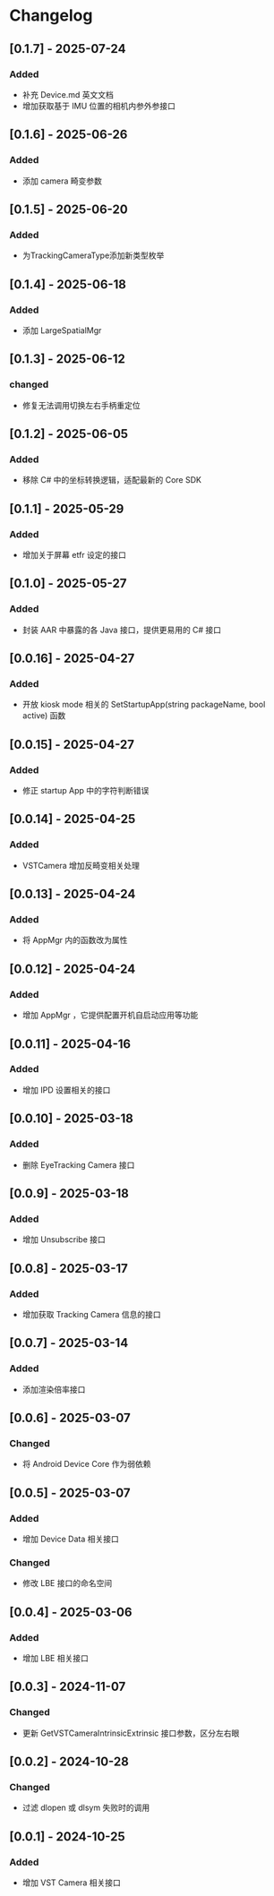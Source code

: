 # Changelog

## [0.1.7] - 2025-07-24

### Added

- 补充 Device.md 英文文档
- 增加获取基于 IMU 位置的相机内参外参接口

## [0.1.6] - 2025-06-26

### Added

- 添加 camera 畸变参数

## [0.1.5] - 2025-06-20

### Added

- 为TrackingCameraType添加新类型枚举

## [0.1.4] - 2025-06-18

### Added

- 添加 LargeSpatialMgr


## [0.1.3] - 2025-06-12

### changed

- 修复无法调用切换左右手柄重定位

## [0.1.2] - 2025-06-05

### Added

- 移除 C# 中的坐标转换逻辑，适配最新的 Core SDK

## [0.1.1] - 2025-05-29

### Added

- 增加关于屏幕 etfr 设定的接口

## [0.1.0] - 2025-05-27

### Added

- 封装 AAR 中暴露的各 Java 接口，提供更易用的 C# 接口

## [0.0.16] - 2025-04-27

### Added

- 开放 kiosk mode 相关的 SetStartupApp(string packageName, bool active) 函数

## [0.0.15] - 2025-04-27

### Added

- 修正 startup App 中的字符判断错误

## [0.0.14] - 2025-04-25

### Added

- VSTCamera 增加反畸变相关处理

## [0.0.13] - 2025-04-24

### Added

- 将 AppMgr 内的函数改为属性

## [0.0.12] - 2025-04-24

### Added

- 增加 AppMgr ，它提供配置开机自启动应用等功能

## [0.0.11] - 2025-04-16

### Added

- 增加 IPD 设置相关的接口

## [0.0.10] - 2025-03-18

### Added

- 删除 EyeTracking Camera 接口

## [0.0.9] - 2025-03-18

### Added

- 增加 Unsubscribe 接口

## [0.0.8] - 2025-03-17

### Added

- 增加获取 Tracking Camera 信息的接口

## [0.0.7] - 2025-03-14

### Added

- 添加渲染倍率接口

## [0.0.6] - 2025-03-07

### Changed

- 将 Android Device Core 作为弱依赖

## [0.0.5] - 2025-03-07

### Added

- 增加 Device Data 相关接口

### Changed

- 修改 LBE 接口的命名空间

## [0.0.4] - 2025-03-06

### Added

- 增加 LBE 相关接口

## [0.0.3] - 2024-11-07

### Changed

- 更新 GetVSTCameraIntrinsicExtrinsic 接口参数，区分左右眼

## [0.0.2] - 2024-10-28

### Changed

- 过滤 dlopen 或 dlsym 失败时的调用

## [0.0.1] - 2024-10-25

### Added

- 增加 VST Camera 相关接口
